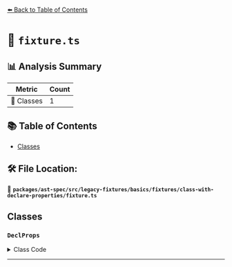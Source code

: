[⬅️ Back to Table of Contents](../../../../../../../index.md)

# 📄 `fixture.ts`

## 📊 Analysis Summary

| Metric | Count |
|--------|-------|
| 🧱 Classes | 1 |

## 📚 Table of Contents

- [Classes](#classes)

## 🛠️ File Location:
📂 **`packages/ast-spec/src/legacy-fixtures/basics/fixtures/class-with-declare-properties/fixture.ts`**

## Classes

### `DeclProps`

<details><summary>Class Code</summary>

```ts
class DeclProps {
  declare prop1: string;
  declare public prop2: string;
  declare static prop3: string;
  declare readonly prop3: string;
  declare public readonly prop4: string;
  declare public static prop5: string;
  declare public static readonly prop6: string;
}
```
</details>


---